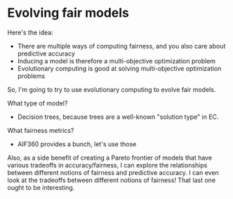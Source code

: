 # Evolving fair models

Here's the idea:

- There are multiple ways of computing fairness, and you also care about predictive accuracy
- Inducing a model is therefore a multi-objective optimization problem
- Evolutionary computing is good at solving multi-objective optimization problems

So, I'm going to try to use evolutionary computing to evolve fair models.

What type of model?
- Decision trees, because trees are a well-known "solution type" in EC.

What fairness metrics?
- AIF360 provides a bunch, let's use those

Also, as a side benefit of creating a Pareto frontier of models that have various tradeoffs in accuracy/fairness, I can explore the relationships between different notions of fairness and predictive accuracy. I can even look at the tradeoffs between different notions of fairness! That last one ought to be interesting. 

